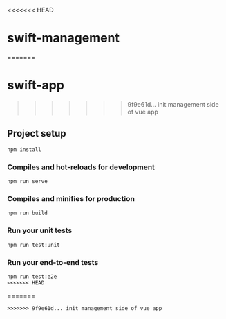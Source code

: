 <<<<<<< HEAD
# swift-management
=======
# swift-app
>>>>>>> 9f9e61d... init management side of vue app

## Project setup
```
npm install
```

### Compiles and hot-reloads for development
```
npm run serve
```

### Compiles and minifies for production
```
npm run build
```

### Run your unit tests
```
npm run test:unit
```

### Run your end-to-end tests
```
npm run test:e2e
<<<<<<< HEAD
```
=======
```
>>>>>>> 9f9e61d... init management side of vue app
